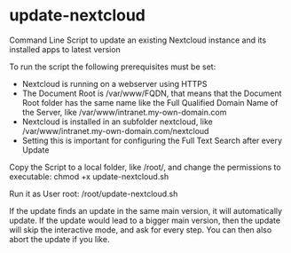 # update-nextcloud
Command Line Script to update an existing Nextcloud instance and its installed apps to latest version

To run the script the following prerequisites must be set:
- Nextcloud is running on a webserver using HTTPS
- The Document Root is /var/www/FQDN, that means that the Document Root folder has the same name like the Full Qualified Domain Name of the Server, like /var/www/intranet.my-own-domain.com
- Nextcloud is installed in an subfolder nextcloud, like /var/www/intranet.my-own-domain.com/nextcloud
- Setting this is important for configuring the Full Text Search after every Update


Copy the Script to a local folder, like /root/, and change the permissions to executable:
chmod +x update-nextcloud.sh

Run it as User root:
/root/update-nextcloud.sh

If the update finds an update in the same main version, it will automatically update. If the update would lead to a bigger main version, then the update will skip the interactive mode, and ask for every step. You can then also abort the update if you like.

